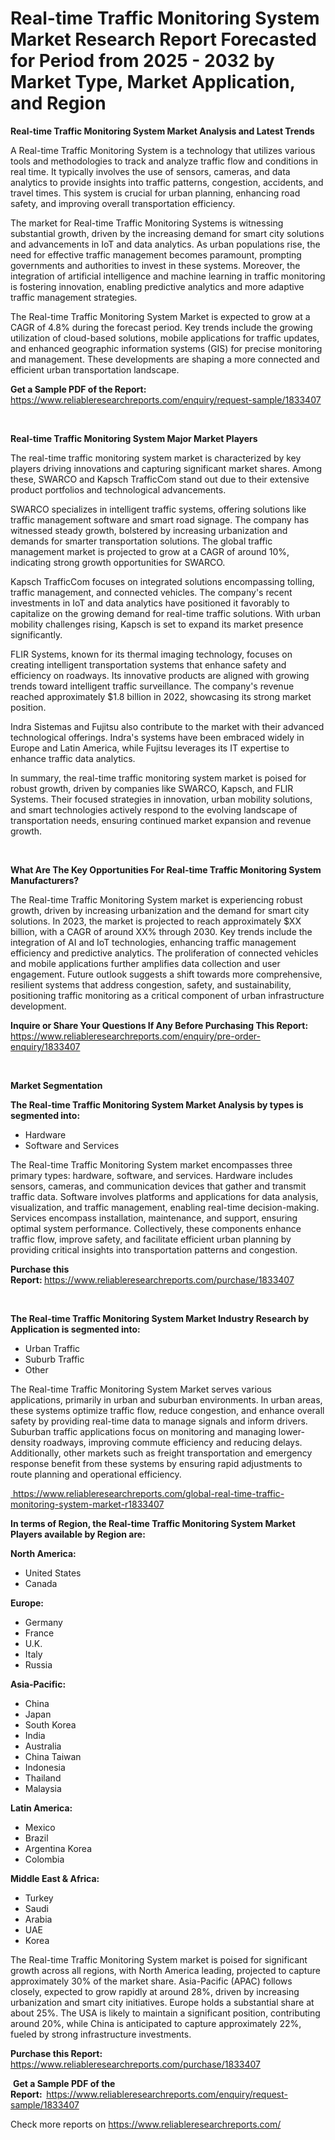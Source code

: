 <p><h1>Real-time Traffic Monitoring System Market Research Report Forecasted for Period from 2025 -  2032 by Market Type, Market Application, and Region</h1></p><p><strong>Real-time Traffic Monitoring System Market Analysis and Latest Trends</strong></p>
<p><p>A Real-time Traffic Monitoring System is a technology that utilizes various tools and methodologies to track and analyze traffic flow and conditions in real time. It typically involves the use of sensors, cameras, and data analytics to provide insights into traffic patterns, congestion, accidents, and travel times. This system is crucial for urban planning, enhancing road safety, and improving overall transportation efficiency.</p><p>The market for Real-time Traffic Monitoring Systems is witnessing substantial growth, driven by the increasing demand for smart city solutions and advancements in IoT and data analytics. As urban populations rise, the need for effective traffic management becomes paramount, prompting governments and authorities to invest in these systems. Moreover, the integration of artificial intelligence and machine learning in traffic monitoring is fostering innovation, enabling predictive analytics and more adaptive traffic management strategies.</p><p>The Real-time Traffic Monitoring System Market is expected to grow at a CAGR of 4.8% during the forecast period. Key trends include the growing utilization of cloud-based solutions, mobile applications for traffic updates, and enhanced geographic information systems (GIS) for precise monitoring and management. These developments are shaping a more connected and efficient urban transportation landscape.</p></p>
<p><strong>Get a Sample PDF of the Report:&nbsp;</strong> <a href="https://www.reliableresearchreports.com/enquiry/request-sample/1833407?utm_campaign=2245&utm_medium=2&utm_source=Github&utm_content=ia&utm_term=26032025&utm_id=real-time-traffic-monitoring-system">https://www.reliableresearchreports.com/enquiry/request-sample/1833407</a></p>
<p>&nbsp;</p>
<p><strong>Real-time Traffic Monitoring System Major Market Players</strong></p>
<p><p>The real-time traffic monitoring system market is characterized by key players driving innovations and capturing significant market shares. Among these, SWARCO and Kapsch TrafficCom stand out due to their extensive product portfolios and technological advancements.</p><p>SWARCO specializes in intelligent traffic systems, offering solutions like traffic management software and smart road signage. The company has witnessed steady growth, bolstered by increasing urbanization and demands for smarter transportation solutions. The global traffic management market is projected to grow at a CAGR of around 10%, indicating strong growth opportunities for SWARCO.</p><p>Kapsch TrafficCom focuses on integrated solutions encompassing tolling, traffic management, and connected vehicles. The company's recent investments in IoT and data analytics have positioned it favorably to capitalize on the growing demand for real-time traffic solutions. With urban mobility challenges rising, Kapsch is set to expand its market presence significantly.</p><p>FLIR Systems, known for its thermal imaging technology, focuses on creating intelligent transportation systems that enhance safety and efficiency on roadways. Its innovative products are aligned with growing trends toward intelligent traffic surveillance. The company's revenue reached approximately $1.8 billion in 2022, showcasing its strong market position.</p><p>Indra Sistemas and Fujitsu also contribute to the market with their advanced technological offerings. Indra's systems have been embraced widely in Europe and Latin America, while Fujitsu leverages its IT expertise to enhance traffic data analytics.</p><p>In summary, the real-time traffic monitoring system market is poised for robust growth, driven by companies like SWARCO, Kapsch, and FLIR Systems. Their focused strategies in innovation, urban mobility solutions, and smart technologies actively respond to the evolving landscape of transportation needs, ensuring continued market expansion and revenue growth.</p></p>
<p>&nbsp;</p>
<p><strong>What Are The Key Opportunities For Real-time Traffic Monitoring System Manufacturers?</strong></p>
<p><p>The Real-time Traffic Monitoring System market is experiencing robust growth, driven by increasing urbanization and the demand for smart city solutions. In 2023, the market is projected to reach approximately $XX billion, with a CAGR of around XX% through 2030. Key trends include the integration of AI and IoT technologies, enhancing traffic management efficiency and predictive analytics. The proliferation of connected vehicles and mobile applications further amplifies data collection and user engagement. Future outlook suggests a shift towards more comprehensive, resilient systems that address congestion, safety, and sustainability, positioning traffic monitoring as a critical component of urban infrastructure development.</p></p>
<p><strong>Inquire or Share Your Questions If Any Before Purchasing This Report:</strong> <a href="https://www.reliableresearchreports.com/enquiry/pre-order-enquiry/1833407?utm_campaign=2245&utm_medium=2&utm_source=Github&utm_content=ia&utm_term=26032025&utm_id=real-time-traffic-monitoring-system">https://www.reliableresearchreports.com/enquiry/pre-order-enquiry/1833407</a></p>
<p>&nbsp;</p>
<p><strong>Market Segmentation</strong></p>
<p><strong>The Real-time Traffic Monitoring System Market Analysis by types is segmented into:</strong></p>
<p><ul><li>Hardware</li><li>Software and Services</li></ul></p>
<p><p>The Real-time Traffic Monitoring System market encompasses three primary types: hardware, software, and services. Hardware includes sensors, cameras, and communication devices that gather and transmit traffic data. Software involves platforms and applications for data analysis, visualization, and traffic management, enabling real-time decision-making. Services encompass installation, maintenance, and support, ensuring optimal system performance. Collectively, these components enhance traffic flow, improve safety, and facilitate efficient urban planning by providing critical insights into transportation patterns and congestion.</p></p>
<p><strong>Purchase this Report:&nbsp;</strong><a href="https://www.reliableresearchreports.com/purchase/1833407?utm_campaign=2245&utm_medium=2&utm_source=Github&utm_content=ia&utm_term=26032025&utm_id=real-time-traffic-monitoring-system">https://www.reliableresearchreports.com/purchase/1833407</a></p>
<p>&nbsp;</p>
<p><strong>The Real-time Traffic Monitoring System Market Industry Research by Application is segmented into:</strong></p>
<p><ul><li>Urban Traffic</li><li>Suburb Traffic</li><li>Other</li></ul></p>
<p><p>The Real-time Traffic Monitoring System Market serves various applications, primarily in urban and suburban environments. In urban areas, these systems optimize traffic flow, reduce congestion, and enhance overall safety by providing real-time data to manage signals and inform drivers. Suburban traffic applications focus on monitoring and managing lower-density roadways, improving commute efficiency and reducing delays. Additionally, other markets such as freight transportation and emergency response benefit from these systems by ensuring rapid adjustments to route planning and operational efficiency.</p></p>
<p><a href="https://www.reliableresearchreports.com/global-real-time-traffic-monitoring-system-market-r1833407?utm_campaign=2245&utm_medium=2&utm_source=Github&utm_content=ia&utm_term=26032025&utm_id=real-time-traffic-monitoring-system">&nbsp;https://www.reliableresearchreports.com/global-real-time-traffic-monitoring-system-market-r1833407</a></p>
<p><strong>In terms of Region, the Real-time Traffic Monitoring System Market Players available by Region are:</strong></p>
<p>
    <p> <strong> North America: </strong>
        <ul>
            <li>United States</li>
            <li>Canada</li>
        </ul>
        </p> 
    <p> <strong> Europe: </strong>
        <ul>
            <li>Germany</li>
            <li>France</li>
            <li>U.K.</li>
            <li>Italy</li>
            <li>Russia</li>
        </ul>
        </p> 
    <p> <strong> Asia-Pacific: </strong>
        <ul>
            <li>China</li>
            <li>Japan</li>
            <li>South Korea</li>
            <li>India</li>
            <li>Australia</li>
            <li>China Taiwan</li>
            <li>Indonesia</li>
            <li>Thailand</li>
            <li>Malaysia</li>
        </ul>
        </p> 
    <p> <strong> Latin America: </strong>
        <ul>
            <li>Mexico</li>
            <li>Brazil</li>
            <li>Argentina Korea</li>
            <li>Colombia</li>
        </ul>
        </p> 
    <p> <strong> Middle East & Africa: </strong>
        <ul>
            <li>Turkey</li>
            <li>Saudi</li>
            <li>Arabia</li>
            <li>UAE</li>
            <li>Korea</li>
        </ul>
    </p>
    </p>
<p><p>The Real-time Traffic Monitoring System market is poised for significant growth across all regions, with North America leading, projected to capture approximately 30% of the market share. Asia-Pacific (APAC) follows closely, expected to grow rapidly at around 28%, driven by increasing urbanization and smart city initiatives. Europe holds a substantial share at about 25%. The USA is likely to maintain a significant position, contributing around 20%, while China is anticipated to capture approximately 22%, fueled by strong infrastructure investments.</p></p>
<p><strong>Purchase this Report: </strong><a href="https://www.reliableresearchreports.com/purchase/1833407?utm_campaign=2245&utm_medium=2&utm_source=Github&utm_content=ia&utm_term=26032025&utm_id=real-time-traffic-monitoring-system">https://www.reliableresearchreports.com/purchase/1833407</a></p>
<p>&nbsp;<strong>Get a Sample PDF of the Report:&nbsp;&nbsp;</strong><a href="https://www.reliableresearchreports.com/enquiry/request-sample/1833407?utm_campaign=2245&utm_medium=2&utm_source=Github&utm_content=ia&utm_term=26032025&utm_id=real-time-traffic-monitoring-system">https://www.reliableresearchreports.com/enquiry/request-sample/1833407</a></p>
<p><strong></strong></p>
<p>Check more reports on <a href="https://www.reliableresearchreports.com/?utm_campaign=2245&utm_medium=2&utm_source=Github&utm_content=ia&utm_term=26032025&utm_id=real-time-traffic-monitoring-system">https://www.reliableresearchreports.com/</a></p>